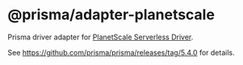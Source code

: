 # @prisma/adapter-planetscale

Prisma driver adapter for [PlanetScale Serverless Driver](https://github.com/planetscale/database-js).

See https://github.com/prisma/prisma/releases/tag/5.4.0 for details.

